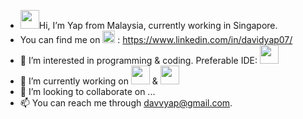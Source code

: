 - <img src="https://c.tenor.com/z2xJqhCpneIAAAAM/wave-hand.gif" width="30" height="30" />Hi, I’m Yap from Malaysia, currently working in Singapore.
- You can find me on <img src="https://img.shields.io/badge/LinkedIn-0077B5?style=for-the-badge&logo=linkedin&logoColor=white" height="20" /> : https://www.linkedin.com/in/davidyap07/
- 👀 I’m interested in programming & coding. Preferable IDE: <img src="https://img.shields.io/badge/Visual_Studio_Code-0078D4?style=for-the-badge&logo=visual%20studio%20code&logoColor=white" height="30" />
- 🌱 I’m currently working on <img src="https://img.shields.io/badge/Python-FFD43B?style=for-the-badge&logo=python&logoColor=blue" height="30"> & <img src="https://img.shields.io/badge/JavaScript-323330?style=for-the-badge&logo=javascript&logoColor=F7DF1E" height="30">
- 💞️ I’m looking to collaborate on ...
- 📫 You can reach me through davvyap@gmail.com.

<!---
davvYap/davvYap is a ✨ special ✨ repository because its `README.md` (this file) appears on your GitHub profile.
You can click the Preview link to take a look at your changes.
--->
